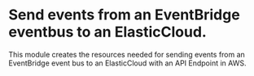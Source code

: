 # Send events from an EventBridge eventbus to an ElasticCloud.

This module creates the resources needed for sending events from an
EventBridge event bus to an ElasticCloud with an API Endpoint in AWS.
